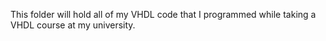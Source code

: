 This folder will hold all of my VHDL code that I programmed while taking a VHDL course at my university.
